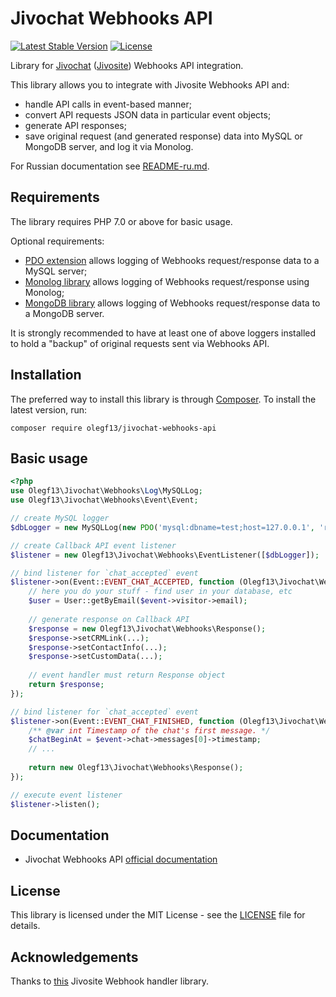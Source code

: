 # Jivochat Webhooks API

[![Latest Stable Version](https://poser.pugx.org/olegf13/jivochat-webhooks-api/v/stable)](https://packagist.org/packages/olegf13/jivochat-webhooks-api)
[![License](https://poser.pugx.org/olegf13/jivochat-webhooks-api/license)](https://packagist.org/packages/olegf13/jivochat-webhooks-api)

Library for [Jivochat](https://www.jivochat.com) ([Jivosite](https://www.jivosite.ru)) Webhooks API integration.

This library allows you to integrate with Jivosite Webhooks API and:
* handle API calls in event-based manner;
* convert API requests JSON data in particular event objects;
* generate API responses;
* save original request (and generated response) data into MySQL or MongoDB server, and log it via Monolog.

For Russian documentation see [README-ru.md](README-ru.md).

## Requirements

The library requires PHP 7.0 or above for basic usage.

Optional requirements:
* [PDO extension](http://php.net/manual/en/book.pdo.php) allows logging of Webhooks request/response data to a MySQL server;
* [Monolog library](https://github.com/Seldaek/monolog) allows logging of Webhooks request/response using Monolog;
* [MongoDB library](https://github.com/mongodb/mongo-php-library) allows logging of Webhooks request/response data to a MongoDB server.

It is strongly recommended to have at least one of above loggers installed to hold a "backup" of original requests sent via Webhooks API.

## Installation

The preferred way to install this library is through [Composer](http://getcomposer.org/download/). To install the latest version, run:

```
composer require olegf13/jivochat-webhooks-api
```

## Basic usage

```php
<?php
use Olegf13\Jivochat\Webhooks\Log\MySQLLog;
use Olegf13\Jivochat\Webhooks\Event\Event;

// create MySQL logger
$dbLogger = new MySQLLog(new PDO('mysql:dbname=test;host=127.0.0.1', 'root', 'root'));

// create Callback API event listener
$listener = new Olegf13\Jivochat\Webhooks\EventListener([$dbLogger]);

// bind listener for `chat_accepted` event
$listener->on(Event::EVENT_CHAT_ACCEPTED, function (Olegf13\Jivochat\Webhooks\Event\ChatAccepted $event) {
    // here you do your stuff - find user in your database, etc
    $user = User::getByEmail($event->visitor->email);
    
    // generate response on Callback API
    $response = new Olegf13\Jivochat\Webhooks\Response();
    $response->setCRMLink(...);
    $response->setContactInfo(...);
    $response->setCustomData(...);
    
    // event handler must return Response object
    return $response;
});

// bind listener for `chat_accepted` event
$listener->on(Event::EVENT_CHAT_FINISHED, function (Olegf13\Jivochat\Webhooks\Event\ChatFinished $event) {
    /** @var int Timestamp of the chat's first message. */
    $chatBeginAt = $event->chat->messages[0]->timestamp;
    // ...
    
    return new Olegf13\Jivochat\Webhooks\Response();
});

// execute event listener
$listener->listen();
```

## Documentation

* Jivochat Webhooks API [official documentation](https://www.jivochat.com/api/#webhooks)

## License

This library is licensed under the MIT License - see the [LICENSE](LICENSE) file for details.

## Acknowledgements

Thanks to [this](https://github.com/nabarabane/jivosite) Jivosite Webhook handler library. 
